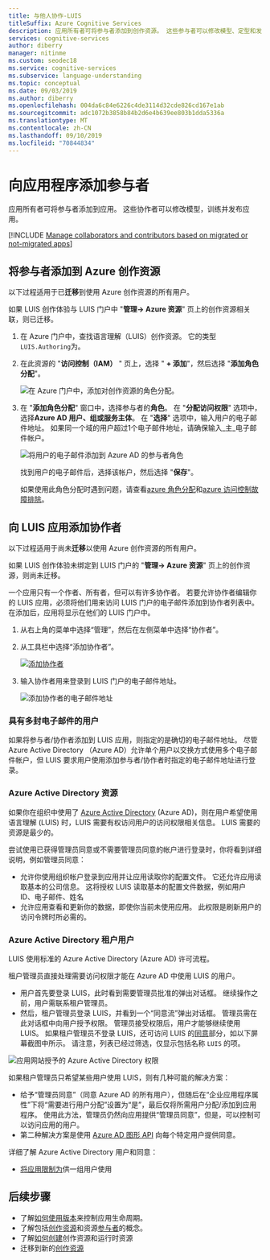 ```yaml
---
title: 与他人协作-LUIS
titleSuffix: Azure Cognitive Services
description: 应用所有者可将参与者添加到创作资源。 这些参与者可以修改模型、定型和发布应用。
services: cognitive-services
author: diberry
manager: nitinme
ms.custom: seodec18
ms.service: cognitive-services
ms.subservice: language-understanding
ms.topic: conceptual
ms.date: 09/03/2019
ms.author: diberry
ms.openlocfilehash: 004da6c84e6226c4de3114d32cde826cd167e1ab
ms.sourcegitcommit: adc1072b3858b84b2d6e4b639ee803b1dda5336a
ms.translationtype: MT
ms.contentlocale: zh-CN
ms.lasthandoff: 09/10/2019
ms.locfileid: "70844834"
---
```

# <a name="add-contributors-to-your-app"></a>向应用程序添加参与者

应用所有者可将参与者添加到应用。 这些协作者可以修改模型，训练并发布应用。 

[!INCLUDE [Manage collaborators and contributors based on migrated or not-migrated apps](./includes/manage-contributor-collaborator-migration.md)]

## <a name="add-contributor-to-azure-authoring-resource"></a>将参与者添加到 Azure 创作资源

以下过程适用于已**迁移**到使用 Azure 创作资源的所有用户。

如果 LUIS 创作体验与 LUIS 门户中 "**管理-> Azure 资源**" 页上的创作资源相关联，则已迁移。

1. 在 Azure 门户中，查找语言理解（LUIS）创作资源。 它的类型`LUIS.Authoring`为。
1. 在此资源的 "**访问控制（IAM）** " 页上，选择 " **+ 添加**"，然后选择 "**添加角色分配**"。

    ![在 Azure 门户中，添加对创作资源的角色分配。](./media/luis-how-to-collaborate/authoring-resource-access-control-add-role.png)

1. 在 "**添加角色分配**" 窗口中，选择参与者的**角色**。 在 "**分配访问权限**" 选项中，选择**Azure AD 用户、组或服务主体**。 在 "**选择**" 选项中，输入用户的电子邮件地址。 如果同一个域的用户超过1个电子邮件地址，请确保输入_主_电子邮件帐户。

    ![将用户的电子邮件添加到 Azure AD 的参与者角色](./media/luis-how-to-collaborate/add-role-assignment-for-contributor.png)

    找到用户的电子邮件后，选择该帐户，然后选择 "**保存**"。 

    如果使用此角色分配时遇到问题，请查看[azure 角色分配](../../role-based-access-control/role-assignments-portal.md)和[azure 访问控制故障排除](../../role-based-access-control/troubleshooting.md#problems-with-rbac-role-assignments)。

## <a name="add-collaborator-to-luis-app"></a>向 LUIS 应用添加协作者

以下过程适用于尚未**迁移**以使用 Azure 创作资源的所有用户。

如果 LUIS 创作体验未绑定到 LUIS 门户的 "**管理-> Azure 资源**" 页上的创作资源，则尚未迁移。

一个应用只有一个作者、所有者，但可以有许多协作者。 若要允许协作者编辑你的 LUIS 应用，必须将他们用来访问 LUIS 门户的电子邮件添加到协作者列表中。 在添加后，应用将显示在他们的 LUIS 门户中。

1. 从右上角的菜单中选择“管理”，然后在左侧菜单中选择“协作者”。

1. 从工具栏中选择“添加协作者”。

    [![添加协作者](./media/luis-how-to-collaborate/add-collaborator.png "添加协作者")](./media/luis-how-to-collaborate/add-collaborator.png#lightbox)

1. 输入协作者用来登录到 LUIS 门户的电子邮件地址。

    ![添加协作者的电子邮件地址](./media/luis-how-to-collaborate/add-collaborator-pop-up.png)


### <a name="users-with-multiple-emails"></a>具有多封电子邮件的用户 

如果将参与者/协作者添加到 LUIS 应用，则指定的是确切的电子邮件地址。 尽管 Azure Active Directory （Azure AD）允许单个用户以交换方式使用多个电子邮件帐户，但 LUIS 要求用户使用添加参与者/协作者时指定的电子邮件地址进行登录。

<a name="owner-and-collaborators"></a>

### <a name="azure-active-directory-resources"></a>Azure Active Directory 资源

如果你在组织中使用了 [Azure Active Directory](https://docs.microsoft.com/azure/active-directory/) (Azure AD)，则在用户希望使用语言理解 (LUIS) 时，LUIS 需要有权访问用户的访问权限相关信息。 LUIS 需要的资源是最少的。 

尝试使用已获得管理员同意或不需要管理员同意的帐户进行登录时，你将看到详细说明，例如管理员同意：

* 允许你使用组织帐户登录到应用并让应用读取你的配置文件。 它还允许应用读取基本的公司信息。 这将授权 LUIS 读取基本的配置文件数据，例如用户 ID、电子邮件、姓名
* 允许应用查看和更新你的数据，即使你当前未使用应用。 此权限是刷新用户的访问令牌时所必需的。


### <a name="azure-active-directory-tenant-user"></a>Azure Active Directory 租户用户

LUIS 使用标准的 Azure Active Directory (Azure AD) 许可流程。 

租户管理员直接处理需要访问权限才能在 Azure AD 中使用 LUIS 的用户。 

* 用户首先要登录 LUIS，此时看到需要管理员批准的弹出对话框。 继续操作之前，用户需联系租户管理员。 
* 然后，租户管理员登录 LUIS，并看到一个“同意流”弹出对话框。 管理员需在此对话框中向用户授予权限。 管理员接受权限后，用户才能够继续使用 LUIS。 如果租户管理员不登录 LUIS，还可访问 LUIS 的[同意](https://account.activedirectory.windowsazure.com/r#/applications)部分，如以下屏幕截图中所示。 请注意，列表已经过筛选，仅显示包括名称 `LUIS` 的项。

![应用网站授予的 Azure Active Directory 权限](./media/luis-how-to-collaborate/tenant-permissions.png)

如果租户管理员只希望某些用户使用 LUIS，则有几种可能的解决方案：
* 给予“管理员同意”（同意 Azure AD 的所有用户），但随后在“企业应用程序属性”下将“需要进行用户分配”设置为“是”，最后仅将所需用户分配/添加到应用程序。 使用此方法，管理员仍然向应用提供“管理员同意”，但是，可以控制可以访问应用的用户。
* 第二种解决方案是使用 [Azure AD 图形 API](https://docs.microsoft.com/graph/azuread-identity-access-management-concept-overview) 向每个特定用户提供同意。 

详细了解 Azure Active Directory 用户和同意： 
* [将应用限制为](../../active-directory/develop/howto-restrict-your-app-to-a-set-of-users.md)供一组用户使用

## <a name="next-steps"></a>后续步骤

* 了解[如何使用版本](luis-how-to-manage-versions.md)来控制应用生命周期。
* 了解包括[创作资源](luis-concept-keys.md#authoring-key)和资源[参与者](luis-concept-keys.md#contributions-from-other-authors)的概念。
* 了解[如何创建](luis-how-to-azure-subscription.md)创作资源和运行时资源
* 迁移到新的[创作资源](luis-migration-authoring.md) 
